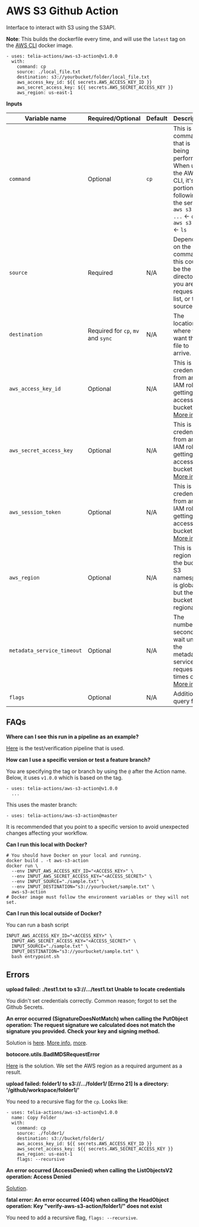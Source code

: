 # AWS S3 Github Action

Interface to interact with S3 using the S3API.

**Note**: This builds the dockerfile every time, and will use the `latest` tag on the [AWS CLI](https://hub.docker.com/r/amazon/aws-cli/tags) docker image.

```
- uses: telia-actions/aws-s3-action@v1.0.0
  with:
    command: cp
    source: ./local_file.txt
    destination: s3://yourbucket/folder/local_file.txt
    aws_access_key_id: ${{ secrets.AWS_ACCESS_KEY_ID }}
    aws_secret_access_key: ${{ secrets.AWS_SECRET_ACCESS_KEY }}
    aws_region: us-east-1
```

**Inputs**

| Variable name      | Required/Optional  | Default  | Description                |
| ------------------ | ------------------ | -------- | -------------------------- |
| `command`          | Optional           | `cp`     | This is the command that is being performed. When using the AWS CLI, it's the portion following the service. `aws s3 cp ...` <- `cp`, `aws s3 ls` <- `ls` |
| `source`           | Required           | N/A      | Depending on the command, this could be the directory you are requesting list, or the source file. |
| `destination`      | Required for `cp`, `mv` and `sync` | N/A      | The location where you want the file to arrive. |
| `aws_access_key_id` | Optional   | N/A | This is the credentials from an IAM role for getting access to a bucket. [More info](https://docs.aws.amazon.com/cli/latest/reference/configure/) |
| `aws_secret_access_key` | Optional   | N/A | This is the credentials from an IAM role for getting access to a bucket. [More info](https://docs.aws.amazon.com/cli/latest/reference/configure/) |
| `aws_session_token` | Optional   | N/A | This is the credentials from an IAM role for getting access to a bucket. [More info](https://docs.aws.amazon.com/cli/latest/reference/configure/) |
| `aws_region`        | Optional | N/A | This is the region of the bucket. S3 namespace is global but the bucket is regional. |
| `metadata_service_timeout` | Optional   | N/A | The number of seconds to wait until the metadata service request times out. [More info](https://docs.aws.amazon.com/cli/latest/reference/configure/) |
| `flags`        | Optional | N/A | Additional query flags.  |

## FAQs

**Where can I see this run in a pipeline as an example?**

[Here](https://github.com/keithweaver/aws-s3-github-action-demo) is the test/verification pipeline that is used.

**How can I use a specific version or test a feature branch?**

You are specifying the tag or branch by using the `@` after the Action name. Below, it uses `v1.0.0` which is based on the tag.

```
- uses: telia-actions/aws-s3-action@v1.0.0
  ...
```

This uses the master branch:

```
- uses: telia-actions/aws-s3-action@master
```

It is recommended that you point to a specific version to avoid unexpected changes affecting your workflow.


**Can I run this local with Docker?**

```
# You should have Docker on your local and running.
docker build . -t aws-s3-action
docker run \
  --env INPUT_AWS_ACCESS_KEY_ID="<ACCESS_KEY>" \
  --env INPUT_AWS_SECRET_ACCESS_KEY="<ACCESS_SECRET>" \
  --env INPUT_SOURCE="./sample.txt" \
  --env INPUT_DESTINATION="s3://yourbucket/sample.txt" \
  aws-s3-action
# Docker image must follow the environment variables or they will not set.
```

**Can I run this local outside of Docker?**

You can run a bash script

```
INPUT_AWS_ACCESS_KEY_ID="<ACCESS_KEY>" \
  INPUT_AWS_SECRET_ACCESS_KEY="<ACCESS_SECRET>" \
  INPUT_SOURCE="./sample.txt" \
  INPUT_DESTINATION="s3://yourbucket/sample.txt" \
  bash entrypoint.sh
```


## Errors

**upload failed: ./test1.txt to s3://.../test1.txt Unable to locate credentials**

You didn't set credentials correctly. Common reason; forgot to set the Github Secrets.

**An error occurred (SignatureDoesNotMatch) when calling the PutObject operation: The request signature we calculated does not match the signature you provided. Check your key and signing method.**

Solution is [here](https://github.com/aws/aws-cli/issues/602#issuecomment-60387771). [More info](https://stackoverflow.com/questions/4770635/s3-error-the-difference-between-the-request-time-and-the-current-time-is-too-la), [more](https://forums.docker.com/t/syncing-clock-with-host/10432/6).

**botocore.utils.BadIMDSRequestError**

[Here](https://stackoverflow.com/questions/68348222/aws-s3-ls-gives-error-botocore-utils-badimdsrequesterror-botocore-awsrequest-a) is the solution. We set the AWS region as a required argument as a result.

**upload failed: folder1/ to s3://.../folder1/ [Errno 21] Is a directory: '/github/workspace/folder1/'**

You need to a recursive flag for the `cp`. Looks like:

```
- uses: telia-actions/aws-s3-action@v1.0.0
  name: Copy Folder
  with:
    command: cp
    source: ./folder1/
    destination: s3://bucket/folder1/
    aws_access_key_id: ${{ secrets.AWS_ACCESS_KEY_ID }}
    aws_secret_access_key: ${{ secrets.AWS_SECRET_ACCESS_KEY }}
    aws_region: us-east-1
    flags: --recursive
```

**An error occurred (AccessDenied) when calling the ListObjectsV2 operation: Access Denied**

[Solution](https://aws.amazon.com/premiumsupport/knowledge-center/s3-access-denied-listobjects-sync/).


**fatal error: An error occurred (404) when calling the HeadObject operation: Key "verify-aws-s3-action/folder1/" does not exist**

You need to add a recursive flag, `flags: --recursive`.
